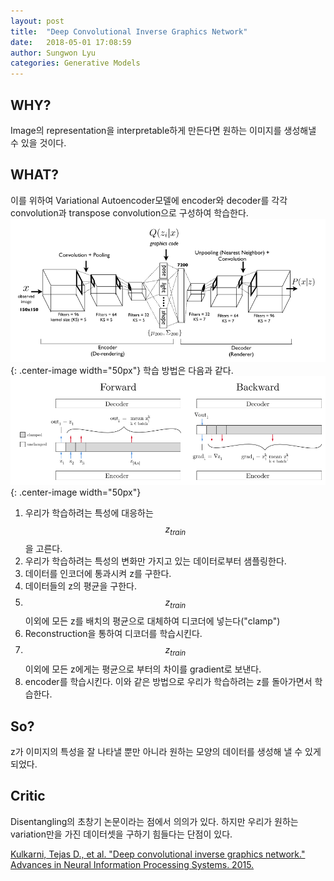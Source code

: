 ```yaml
---
layout: post
title:  "Deep Convolutional Inverse Graphics Network"
date:   2018-05-01 17:08:59
author: Sungwon Lyu
categories: Generative Models
---
```


## WHY? 
Image의 representation을 interpretable하게 만든다면 원하는 이미지를 생성해낼 수 있을 것이다.

## WHAT?
이를 위하여 Variational Autoencoder모델에 encoder와 decoder를 각각 convolution과 transpose convolution으로 구성하여 학습한다. 
![image](/assets/images/dcign1.png){: .center-image width="50px"}
학습 방법은 다음과 같다. 
![image](/assets/images/dcign2.png){: .center-image width="50px"}
1. 우리가 학습하려는 특성에 대응하는 $$z_{train}$$을 고른다.
2. 우리가 학습하려는 특성의 변화만 가지고 있는 데이터로부터 샘플링한다.
3. 데이터를 인코더에 통과시켜 z를 구한다.
4. 데이터들의 z의 평균을 구한다.
5. $$z_{train}$$이외에 모든 z를 배치의 평균으로 대체하여 디코더에 넣는다("clamp")
6. Reconstruction을 통하여 디코더를 학습시킨다.
7. $$z_{train}$$이외에 모든 z에게는 평균으로 부터의 차이를 gradient로 보낸다.
8. encoder를 학습시킨다. 
이와 같은 방법으로 우리가 학습하려는 z를 돌아가면서 학습한다. 

## So?
z가 이미지의 특성을 잘 나타낼 뿐만 아니라 원하는 모양의 데이터를 생성해 낼 수 있게 되었다. 

## Critic
Disentangling의 초창기 논문이라는 점에서 의의가 있다. 하지만 우리가 원하는 variation만을 가진 데이터셋을 구하기 힘들다는 단점이 있다. 

[Kulkarni, Tejas D., et al. "Deep convolutional inverse graphics network." Advances in Neural Information Processing Systems. 2015.](http://papers.nips.cc/paper/5851-deep-convolutional-inverse-graphics-network)
